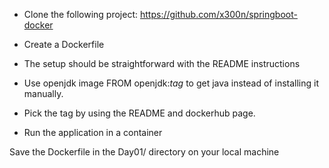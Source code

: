 - Clone the following project: https://github.com/x300n/springboot-docker

- Create a Dockerfile 

- The setup should be straightforward with the README instructions

- Use openjdk image FROM openjdk:_tag_ to get java instead of installing it manually. 

- Pick the tag by using the README and dockerhub page.

- Run the application in a container

Save the Dockerfile in the Day01/ directory on your local machine